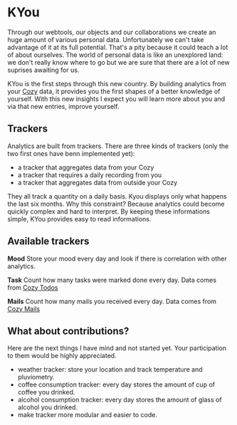 # KYou

Through our webtools, our objects and our collaborations we create an huge
amount of various personal data. Unfortunately we can't take advantage of it
at its full potential. That's a pity because it could teach a lot of about
ourselves. The world of personal data is like an unexplored land: we don't
really know where to go but we are sure that there are a lot of new suprises
awaiting for us.

KYou is the first steps through this new country. By building analytics
from your [Cozy](http://cozy.io) data, it provides you the first shapes of a 
better knowledge of yourself. With this new insights I expect you will learn 
more about you and via that new entries, improve yourself.


## Trackers

Analytics are built from trackers. There are three kinds of trackers
(only the two first ones have benn implemented yet):

* a tracker that aggregates data from your Cozy
* a tracker that requires a daily recording from you
* a tracker that aggregates data from outside your Cozy

They all track a quantity on a daily basis. Kyou displays only what happens the
last six months. Why this constraint? Because analytics could become quickly
complex and hard to interpret. By keeping these informations simple, KYou
provides easy to read informations. 

## Available trackers

**Mood** Store your mood every day and look if there is correlation with other
analytics.

**Task** Count how many tasks were marked done every day. Data comes from 
[Cozy Todos](https://github.com/mycozycloud/cozy-todos)

**Mails** Count how many mails you received every day. Data comes from 
[Cozy Mails](https://github.com/mycozycloud/cozy-mails)

## What about contributions?

Here are the next things I have mind and not started yet. Your participation to
them would be highly appreciated.

* weather tracker: store your location and track temperature and pluviometry.
* coffee consumption tracker: every day stores the amount of cup of coffee you
  drinked.
* alcohol consumption tracker: every day stores the amount of glass  of alcohol
  you drinked.
* make tracker more modular and easier to code.
